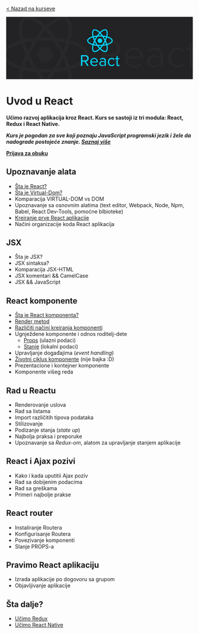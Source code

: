 <a href="https://skolakoda.org/kursevi/">< Nazad na kurseve</a>

![React](images/logo.jpeg)

# Uvod u React

**Učimo razvoj aplikacija kroz React. Kurs se sastoji iz tri modula: React, Redux i React Native.**

***Kurs je pogodan za sve koji poznaju JavaScript programski jezik i žele da nadograde postojeće znanje. [Saznaj više](o-kursu)***

**<a href="http://skolakoda.org/prijava?kurs=11">Prijava za obuku</a>**

## Upoznavanje alata

- [Šta je React?](sta-je-react)
- [Šta je Virtual-Dom?](virtuelni-dom)
- Komparacija VIRTUAL-DOM vs DOM
- Upoznavanje sa osnovnim alatima (text editor, Webpack, Node, Npm, Babel, React Dev-Tools, pomoćne blbioteke)
- [Kreiranje prve React aplikacije](kreiranje-react-aplikacije)
- Načini organizacije koda React aplikacija

## JSX

- Šta je JSX?
- JSX sintaksa?
- Komparacija JSX-HTML
- JSX komentari && CamelCase
- JSX && JavaScript

## React komponente

- [Šta je React komponenta?](komponente)
- [Render metod](render)
- [Različiti načini kreiranja komponenti](kreiranje-komponenti)
- Ugnježdene komponente i odnos roditelj-dete
  - [Props](props) (ulazni podaci)
  - [Stanje](stanje) (lokalni podaci)
- Upravljanje događajima (*event handling*)
- [Životni ciklus komponente](zivotni-ciklus) (nije bajka :D)
- Prezentacione i kontejner komponente
- Komponente višeg reda

## Rad u Reactu

- Renderovanje uslova
- Rad sa listama
- Import različitih tipova podataka
- Stilizovanje
- Podizanje stanja (*state up*)
- Najbolja praksa i preporuke
- Upoznavanje sa *Redux-om*, alatom za upravljanje stanjem aplikacije

## React i Ajax pozivi

- Kako i kada uputitii Ajax poziv
- Rad sa dobijenim podacima
- Rad sa greškama
- Primeri najbolje prakse

## React router

- Instaliranje Routera
- Konfigurisanje Routera
- Povezivanje komponenti
- Slanje PROPS-a

## Pravimo React aplikaciju

- Izrada aplikacije po dogovoru sa grupom
- Objavljivanje aplikacije

## Šta dalje?
- [Učimo Redux](https://skolakoda.org/kursevi/ucimo-redux)
- [Učimo React Native](https://skolakoda.org/ucimo-react-native/)
